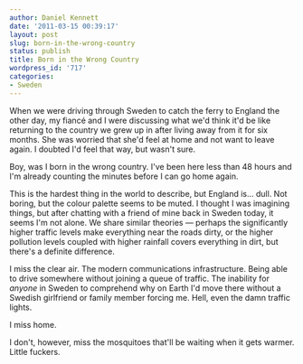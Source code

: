 ```yaml
---
author: Daniel Kennett
date: '2011-03-15 00:39:17'
layout: post
slug: born-in-the-wrong-country
status: publish
title: Born in the Wrong Country
wordpress_id: '717'
categories:
- Sweden
---
```


When we were driving through Sweden to catch the ferry to England the
other day, my fiancé and I were discussing what we'd think it'd be like
returning to the country we grew up in after living away from it for six
months. She was worried that she'd feel at home and not want to leave
again. I doubted I'd feel that way, but wasn't sure.

Boy, was I born in the wrong country. I've been here less than 48 hours
and I'm already counting the minutes before I can go home again.

This is the hardest thing in the world to describe, but England is…
dull. Not boring, but the colour palette seems to be muted. I thought I
was imagining things, but after chatting with a friend of mine back in
Sweden today, it seems I'm not alone. We share similar theories —
perhaps the significantly higher traffic levels make everything near the
roads dirty, or the higher pollution levels coupled with higher rainfall
covers everything in dirt, but there's a definite difference.

I miss the clear air. The modern communications infrastructure. Being
able to drive somewhere without joining a queue of traffic. The
inability for *anyone* in Sweden to comprehend why on Earth I'd move
there without a Swedish girlfriend or family member forcing me. Hell,
even the damn traffic lights.

I miss home.

I don't, however, miss the mosquitoes that'll be waiting when it gets
warmer. Little fuckers.
